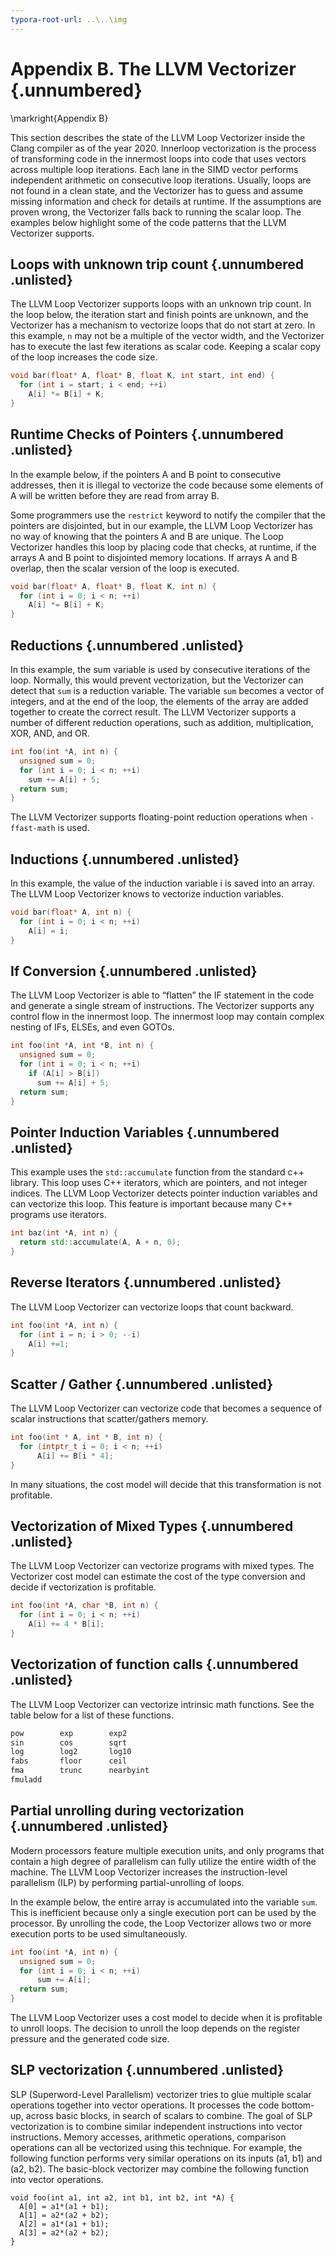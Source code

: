 ```yaml
---
typora-root-url: ..\..\img
---
```


# Appendix B. The LLVM Vectorizer {.unnumbered}

\markright{Appendix B}

This section describes the state of the LLVM Loop Vectorizer inside the Clang compiler as of the year 2020. Innerloop vectorization is the process of transforming code in the innermost loops into code that uses vectors across multiple loop iterations. Each lane in the SIMD vector performs independent arithmetic on consecutive loop iterations. Usually, loops are not found in a clean state, and the Vectorizer has to guess and assume missing information and check for details at runtime. If the assumptions are proven wrong, the Vectorizer falls back to running the scalar loop. The examples below highlight some of the code patterns that the LLVM Vectorizer supports. 

## Loops with unknown trip count {.unnumbered .unlisted}

The LLVM Loop Vectorizer supports loops with an unknown trip count. In the loop below, the iteration start and finish points are unknown, and the Vectorizer has a mechanism to vectorize loops that do not start at zero. In this example, `n` may not be a multiple of the vector width, and the Vectorizer has to execute the last few iterations as scalar code. Keeping a scalar copy of the loop increases the code size.

```cpp
void bar(float* A, float* B, float K, int start, int end) {
  for (int i = start; i < end; ++i)
    A[i] *= B[i] + K;
}
```

## Runtime Checks of Pointers {.unnumbered .unlisted}

In the example below, if the pointers A and B point to consecutive addresses, then it is illegal to vectorize the code because some elements of A will be written before they are read from array B.

Some programmers use the `restrict` keyword to notify the compiler that the pointers are disjointed, but in our example, the LLVM Loop Vectorizer has no way of knowing that the pointers A and B are unique. The Loop Vectorizer handles this loop by placing code that checks, at runtime, if the arrays A and B point to disjointed memory locations. If arrays A and B overlap, then the scalar version of the loop is executed.

```cpp
void bar(float* A, float* B, float K, int n) {
  for (int i = 0; i < n; ++i)
    A[i] *= B[i] + K;
}
```

## Reductions {.unnumbered .unlisted}

In this example, the sum variable is used by consecutive iterations of the loop. Normally, this would prevent vectorization, but the Vectorizer can detect that `sum` is a reduction variable. The variable `sum` becomes a vector of integers, and at the end of the loop, the elements of the array are added together to create the correct result. The LLVM Vectorizer supports a number of different reduction operations, such as addition, multiplication, XOR, AND, and OR.

```cpp
int foo(int *A, int n) {
  unsigned sum = 0;
  for (int i = 0; i < n; ++i)
    sum += A[i] + 5;
  return sum;
}
```


The LLVM Vectorizer supports floating-point reduction operations when `-ffast-math` is used.

## Inductions {.unnumbered .unlisted}

In this example, the value of the induction variable i is saved into an array. The LLVM Loop Vectorizer knows to vectorize induction variables.

```cpp
void bar(float* A, int n) {
  for (int i = 0; i < n; ++i)
    A[i] = i;
}
```

## If Conversion {.unnumbered .unlisted}

The LLVM Loop Vectorizer is able to “flatten” the IF statement in the code and generate a single stream of instructions. The Vectorizer supports any control flow in the innermost loop. The innermost loop may contain complex nesting of IFs, ELSEs, and even GOTOs.

```cpp
int foo(int *A, int *B, int n) {
  unsigned sum = 0;
  for (int i = 0; i < n; ++i)
    if (A[i] > B[i])
      sum += A[i] + 5;
  return sum;
}
```

## Pointer Induction Variables {.unnumbered .unlisted}

This example uses the `std::accumulate` function from the standard c++ library. This loop uses C++ iterators, which are pointers, and not integer indices. The LLVM Loop Vectorizer detects pointer induction variables and can vectorize this loop. This feature is important because many C++ programs use iterators.

```cpp
int baz(int *A, int n) {
  return std::accumulate(A, A + n, 0);
}
```

## Reverse Iterators {.unnumbered .unlisted}

The LLVM Loop Vectorizer can vectorize loops that count backward.

```cpp
int foo(int *A, int n) {
  for (int i = n; i > 0; --i)
    A[i] +=1;
}
```

## Scatter / Gather {.unnumbered .unlisted}

The LLVM Loop Vectorizer can vectorize code that becomes a sequence of scalar instructions that scatter/gathers memory.

```cpp
int foo(int * A, int * B, int n) {
  for (intptr_t i = 0; i < n; ++i)
      A[i] += B[i * 4];
}
```

In many situations, the cost model will decide that this transformation is not profitable. 

## Vectorization of Mixed Types {.unnumbered .unlisted}

The LLVM Loop Vectorizer can vectorize programs with mixed types. The Vectorizer cost model can estimate the cost of the type conversion and decide if vectorization is profitable.

```cpp
int foo(int *A, char *B, int n) {
  for (int i = 0; i < n; ++i)
    A[i] += 4 * B[i];
}
```

## Vectorization of function calls {.unnumbered .unlisted}

The LLVM Loop Vectorizer can vectorize intrinsic math functions. See the table below for a list of these functions.

```bash
pow        exp        exp2
sin        cos        sqrt
log        log2       log10
fabs       floor      ceil
fma        trunc      nearbyint
fmuladd
```

## Partial unrolling during vectorization {.unnumbered .unlisted}

Modern processors feature multiple execution units, and only programs that contain a high degree of parallelism can fully utilize the entire width of the machine. The LLVM Loop Vectorizer increases the instruction-level parallelism (ILP) by performing partial-unrolling of loops.

In the example below, the entire array is accumulated into the variable `sum`. This is inefficient because only a single execution port can be used by the processor. By unrolling the code, the Loop Vectorizer allows two or more execution ports to be used simultaneously.

```cpp
int foo(int *A, int n) {
  unsigned sum = 0;
  for (int i = 0; i < n; ++i)
      sum += A[i];
  return sum;
}
```


The LLVM Loop Vectorizer uses a cost model to decide when it is profitable to unroll loops. The decision to unroll the loop depends on the register pressure and the generated code size.

## SLP vectorization {.unnumbered .unlisted}

SLP (Superword-Level Parallelism) vectorizer tries to glue multiple scalar operations together into vector operations. It processes the code bottom-up, across basic blocks, in search of scalars to combine. The goal of SLP vectorization is to combine similar independent instructions into vector instructions. Memory accesses, arithmetic operations, comparison operations can all be vectorized using this technique. For example, the following function performs very similar operations on its inputs (a1, b1) and (a2, b2). The basic-block vectorizer may combine the following function into vector operations.

```
void foo(int a1, int a2, int b1, int b2, int *A) {
  A[0] = a1*(a1 + b1);
  A[1] = a2*(a2 + b2);
  A[2] = a1*(a1 + b1);
  A[3] = a2*(a2 + b2);
}
```
